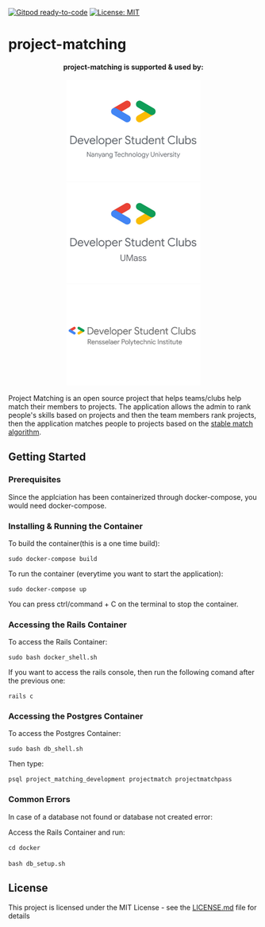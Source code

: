 [![Gitpod ready-to-code](https://img.shields.io/badge/Gitpod-ready--to--code-blue?logo=gitpod)](https://gitpod.io/#https://github.com/dsc-umass/project-matching)
[![License: MIT](https://img.shields.io/badge/License-MIT-yellow.svg)](https://opensource.org/licenses/MIT)

# project-matching

<!-- [![Build Status](https://travis-ci.org/abhinavtripathy/XAuth.svg?branch=master)](https://travis-ci.org/abhinavtripathy/XAuth) -->

<div><p align="center">
<center><h4>project-matching is supported & used by:</h4><a href="https://www.linkedin.com/company/dscntu/"><img width="270" src="assets/dsc_ntu.png" target="_blank"></a>
<a href="https://umassdsc.com/" target="_blank"><img width="270" src="assets/dsc_umass.jpg"></a>
<a href="http://www.dsc-rpi.club/" target="_blank"><img width="270" src="assets/dsc_rpi.png"></a>
</center></p></div>

Project Matching is an open source project that helps teams/clubs help match their members to projects. The application allows the admin to rank people's skills based on projects and then the team members rank projects, then the application matches people to projects based on the [stable match algorithm](https://en.wikipedia.org/wiki/Stable_marriage_problem). 

## Getting Started

### Prerequisites

Since the applciation has been containerized through docker-compose, you would need docker-compose.

### Installing & Running the Container

To build the container(this is a one time build):

```
sudo docker-compose build
```

To run the container (everytime you want to start the application):

```
sudo docker-compose up
```

You can press ctrl/command + C on the terminal to stop the container.

### Accessing the Rails Container

To access the Rails Container:

```
sudo bash docker_shell.sh
```
If you want to access the rails console, then run the following comand after the previous one:

```
rails c
```

### Accessing the Postgres Container

To access the Postgres Container:

```
sudo bash db_shell.sh
```

Then type:

```
psql project_matching_development projectmatch projectmatchpass
```

### Common Errors

In case of a database not found or database not created error:

Access the Rails Container and run:

```
cd docker

bash db_setup.sh
```

<!-- 
### Installing

```
yarn install

yarn start
``` -->
<!-- 
## Deployment

Add additional notes about how to deploy this on a live system

## Built With

* [Dropwizard](http://www.dropwizard.io/1.0.2/docs/) - The web framework used
* [Maven](https://maven.apache.org/) - Dependency Management
* [ROME](https://rometools.github.io/rome/) - Used to generate RSS Feeds -->


<!-- 
## Authors

* **Billie Thompson** - *Initial work* - [PurpleBooth](https://github.com/PurpleBooth)

See also the list of [contributors](https://github.com/your/project/contributors) who participated in this project. -->

## License

This project is licensed under the MIT License - see the [LICENSE.md](LICENSE.md) file for details

<!-- ## Acknowledgments

* Hat tip to anyone whose code was used
* Inspiration
* etc -->

